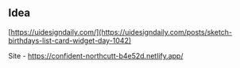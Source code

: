 ## Idea

[https://uidesigndaily.com/](https://uidesigndaily.com/posts/sketch-birthdays-list-card-widget-day-1042)

Site - https://confident-northcutt-b4e52d.netlify.app/
